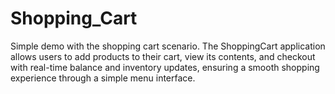 # Shopping_Cart
Simple demo with the shopping cart scenario.
The ShoppingCart application allows users to add products to their cart, view its contents, and checkout with real-time balance and inventory updates, ensuring a smooth shopping experience through a simple menu interface.
